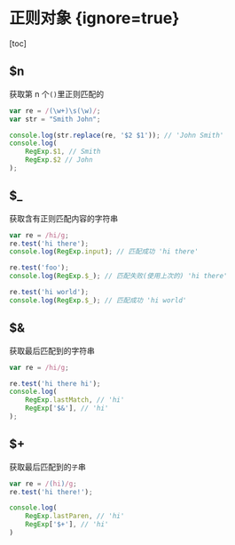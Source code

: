# 正则对象 {ignore=true}

[toc]

## \$n

获取第 n 个`()`里正则匹配的

```javascript
var re = /(\w+)\s(\w)/;
var str = "Smith John";

console.log(str.replace(re, '$2 $1')); // 'John Smith'
console.log(
    RegExp.$1, // Smith
    RegExp.$2 // John
);
```

## \$_

获取含有正则匹配内容的字符串

```javascript
var re = /hi/g;
re.test('hi there');
console.log(RegExp.input); // 匹配成功 'hi there'

re.test('foo');
console.log(RegExp.$_); // 匹配失败(使用上次的) 'hi there'

re.test('hi world');
console.log(RegExp.$_); // 匹配成功 'hi world'
```

## \$&

获取最后匹配到的字符串

```javascript
var re = /hi/g;

re.test('hi there hi');
console.log(
    RegExp.lastMatch, // 'hi'
    RegExp['$&'], // 'hi'
);
```

## \$+

获取最后匹配到的`子`串

```javascript
var re = /(hi)/g;
re.test('hi there!');

console.log(
    RegExp.lastParen, // 'hi'
    RegExp['$+'], // 'hi'
)
```
